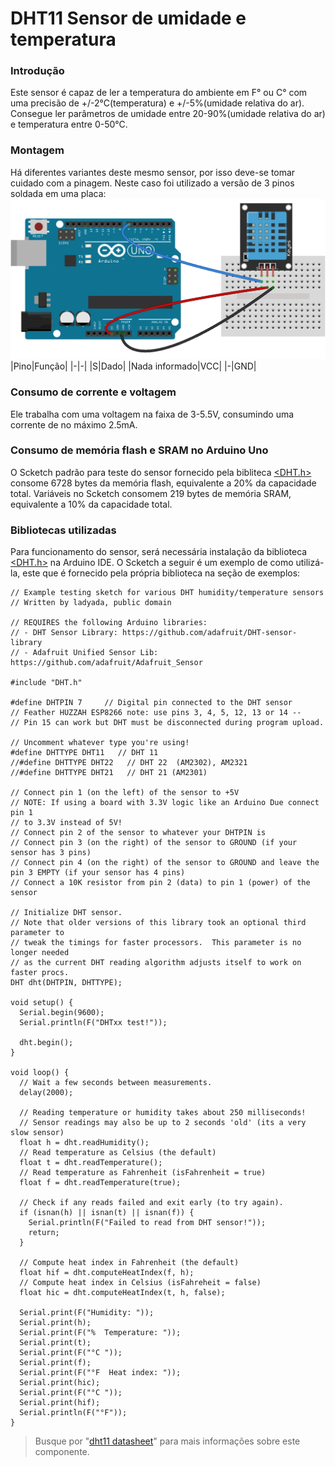 # DHT11 Sensor de umidade e temperatura
### Introdução
Este sensor é capaz de ler a temperatura do ambiente em F° ou C° com uma precisão de +/-2°C(temperatura) e +/-5%(umidade relativa do ar). Consegue ler parâmetros de umidade entre 20-90%(umidade relativa do ar) e temperatura entre 0-50°C.
### Montagem
Há diferentes variantes deste mesmo sensor, por isso deve-se tomar cuidado com a pinagem. Neste caso foi utilizado a versão de 3 pinos soldada em uma placa: 
![dht11](dht11.png)
|Pino|Função|
|-|-|
|S|Dado|
|Nada informado|VCC|
|\-|GND|
### Consumo de corrente e voltagem
Ele trabalha com uma voltagem na faixa de 3-5.5V, consumindo uma corrente de no máximo 2.5mA.
### Consumo de memória flash e SRAM no Arduino Uno
O Scketch padrão para teste do sensor fornecido pela bibliteca [<DHT.h>](https://www.arduino.cc/reference/en/libraries/dht-sensor-library/) consome 6728 bytes da memória flash, equivalente a 20% da capacidade total. Variáveis no Scketch consomem 219 bytes de memória SRAM, equivalente a 10% da capacidade total.
### Bibliotecas utilizadas
Para funcionamento do sensor, será necessária instalação da biblioteca [<DHT.h>](https://www.arduino.cc/reference/en/libraries/dht-sensor-library/) na Arduino IDE. O Scketch a seguir é um exemplo de como utilizá-la, este que é fornecido pela própria biblioteca na seção de exemplos:
```
// Example testing sketch for various DHT humidity/temperature sensors
// Written by ladyada, public domain

// REQUIRES the following Arduino libraries:
// - DHT Sensor Library: https://github.com/adafruit/DHT-sensor-library
// - Adafruit Unified Sensor Lib: https://github.com/adafruit/Adafruit_Sensor

#include "DHT.h"

#define DHTPIN 7     // Digital pin connected to the DHT sensor
// Feather HUZZAH ESP8266 note: use pins 3, 4, 5, 12, 13 or 14 --
// Pin 15 can work but DHT must be disconnected during program upload.

// Uncomment whatever type you're using!
#define DHTTYPE DHT11   // DHT 11
//#define DHTTYPE DHT22   // DHT 22  (AM2302), AM2321
//#define DHTTYPE DHT21   // DHT 21 (AM2301)

// Connect pin 1 (on the left) of the sensor to +5V
// NOTE: If using a board with 3.3V logic like an Arduino Due connect pin 1
// to 3.3V instead of 5V!
// Connect pin 2 of the sensor to whatever your DHTPIN is
// Connect pin 3 (on the right) of the sensor to GROUND (if your sensor has 3 pins)
// Connect pin 4 (on the right) of the sensor to GROUND and leave the pin 3 EMPTY (if your sensor has 4 pins)
// Connect a 10K resistor from pin 2 (data) to pin 1 (power) of the sensor

// Initialize DHT sensor.
// Note that older versions of this library took an optional third parameter to
// tweak the timings for faster processors.  This parameter is no longer needed
// as the current DHT reading algorithm adjusts itself to work on faster procs.
DHT dht(DHTPIN, DHTTYPE);

void setup() {
  Serial.begin(9600);
  Serial.println(F("DHTxx test!"));

  dht.begin();
}

void loop() {
  // Wait a few seconds between measurements.
  delay(2000);

  // Reading temperature or humidity takes about 250 milliseconds!
  // Sensor readings may also be up to 2 seconds 'old' (its a very slow sensor)
  float h = dht.readHumidity();
  // Read temperature as Celsius (the default)
  float t = dht.readTemperature();
  // Read temperature as Fahrenheit (isFahrenheit = true)
  float f = dht.readTemperature(true);

  // Check if any reads failed and exit early (to try again).
  if (isnan(h) || isnan(t) || isnan(f)) {
    Serial.println(F("Failed to read from DHT sensor!"));
    return;
  }

  // Compute heat index in Fahrenheit (the default)
  float hif = dht.computeHeatIndex(f, h);
  // Compute heat index in Celsius (isFahreheit = false)
  float hic = dht.computeHeatIndex(t, h, false);

  Serial.print(F("Humidity: "));
  Serial.print(h);
  Serial.print(F("%  Temperature: "));
  Serial.print(t);
  Serial.print(F("°C "));
  Serial.print(f);
  Serial.print(F("°F  Heat index: "));
  Serial.print(hic);
  Serial.print(F("°C "));
  Serial.print(hif);
  Serial.println(F("°F"));
}
```
> Busque por "[dht11 datasheet](https://www.google.com/search?q=dht11+datasheet)" para mais informações sobre este componente.
